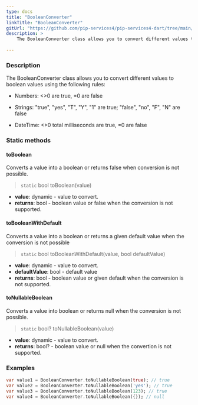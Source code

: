 ```yaml
---
type: docs
title: "BooleanConverter"
linkTitle: "BooleanConverter"
gitUrl: "https://github.com/pip-services4/pip-services4-dart/tree/main/pip-services4-commons-dart"
description: > 
    The BooleanConverter class allows you to convert different values to boolean values using extended conversion rules.
    
---
```


### Description    

The BooleanConverter class allows you to convert different values to boolean values using the following rules:

- Numbers: <>0 are true, =0 are false
    
- Strings: "true", "yes", "T", "Y", "1" are true; "false", "no", "F", "N" are false

- DateTime: <>0 total milliseconds are true, =0 are false


### Static methods

#### toBoolean
Converts a value into a boolean or returns false when conversion is not possible.

> `static` bool toBoolean(value) 

- **value**: dynamic - value to convert.
- **returns**: bool - boolean value or false when the conversion is not supported.

#### toBooleanWithDefault
Converts a value into a boolean or returns a given default value when the conversion is not possible

> `static` bool toBooleanWithDefault(value, bool defaultValue)

- **value**: dynamic - value to convert.
- **defaultValue**: bool - default value
- **returns**: bool - boolean value or given default when the conversion is not supported.


#### toNullableBoolean
Converts a value into boolean or returns null when the conversion is not possible.

> `static` bool? toNullableBoolean(value)

- **value**: dynamic - value to convert.
- **returns**: bool? - boolean value or null when the convertion is not supported.

### Examples

```dart
var value1 = BooleanConverter.toNullableBoolean(true); // true
var value2 = BooleanConverter.toNullableBoolean('yes'); // true
var value3 = BooleanConverter.toNullableBoolean(123); // true
var value4 = BooleanConverter.toNullableBoolean({}); // null

```
